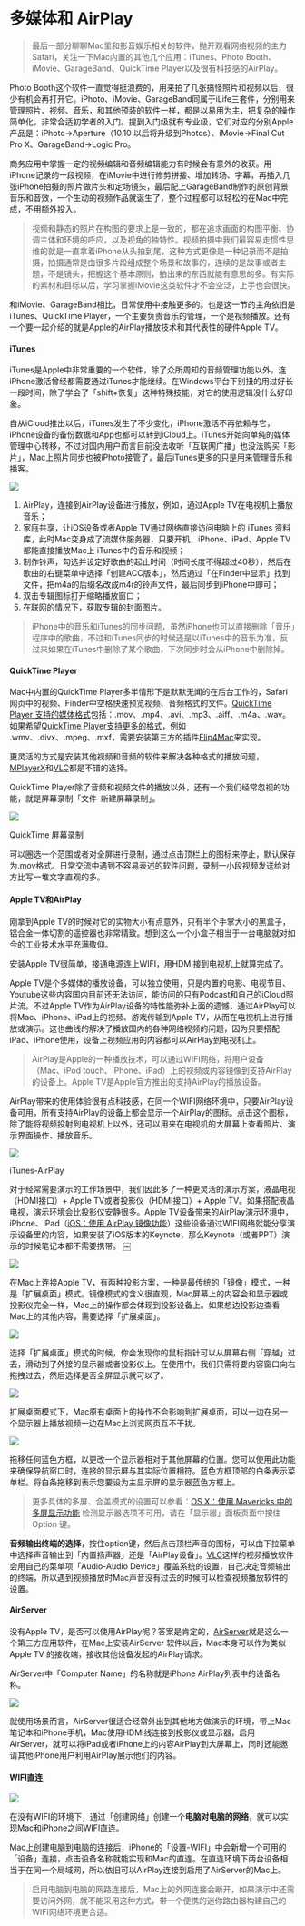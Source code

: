 # 多媒体和 AirPlay

>最后一部分聊聊Mac里和影音娱乐相关的软件，抛开观看网络视频的主力Safari，关注一下Mac内置的其他几个应用：iTunes、Photo Booth、iMovie、GarageBand、QuickTime Player以及很有科技感的AirPlay。

Photo Booth这个软件一直觉得挺浪费的，用来拍了几张搞怪照片和视频以后，很少有机会再打开它。iPhoto、iMovie、GarageBand同属于iLife三套件，分别用来管理照片、视频、音乐，和其他预装的软件一样，都是以易用为主，把复杂的操作简单化，非常合适初学者的入门。提到入门级就有专业级，它们对应的分别Apple产品是：iPhoto→Aperture（10.10 以后将升级到Photos）、iMovie→Final Cut Pro X、GarageBand→Logic Pro。

商务应用中掌握一定的视频编辑和音频编辑能力有时候会有意外的收获。用iPhone记录的一段视频，在iMovie中进行修剪拼接、增加转场、字幕，再插入几张iPhone拍摄的照片做片头和定场镜头，最后配上GarageBand制作的原创背景音乐和音效，一个生动的视频作品就诞生了，整个过程都可以轻松的在Mac中完成，不用额外投入。

> 视频和静态的照片在构图的要求上是一致的，都在追求画面的构图平衡、协调主体和环境的呼应，以及视角的独特性。视频拍摄中我们最容易走惯性思维的就是一直拿着iPhone从头拍到尾，这种方式更像是一种记录而不是拍摄，拍摄通常是由很多片段组成整个场景和故事的，连续的是故事或者主题，不是镜头，把握这个基本原则，拍出来的东西就能有意思的多。有实际的素材和目标以后，学习掌握iMovie这类软件才不会空泛，上手也会很快。

和iMovie、GarageBand相比，日常使用中接触更多的。也是这一节的主角依旧是iTunes、QuickTime Player，一个主要负责音乐的管理，一个是视频播放。还有一个要一起介绍的就是Apple的AirPlay播放技术和其代表性的硬件Apple TV。

#### iTunes

iTunes是Apple中非常重要的一个软件，除了众所周知的音频管理功能以外，连iPhone激活曾经都需要通过iTunes才能继续。在Windows平台下别扭的用过好长一段时间，除了学会了「shift+恢复」这种特殊技能，对它的使用逻辑没什么好印象。

自从iCloud推出以后，iTunes发生了不少变化，iPhone激活不再依赖与它，iPhone设备的备份数据和App也都可以转到iCloud上。iTunes开始向单纯的媒体管理中心转移，不过对国内用户而言目前没法收听「互联网广播」也没法购买「影片」，Mac上照片同步也被iPhoto接管了，最后iTunes更多的只是用来管理音乐和播客。

![](http://7q5cfr.com1.z0.glb.clouddn.com/@/mrj6/01.png)


  1. AirPlay，连接到AirPlay设备进行播放，例如，通过Apple TV在电视机上播放音乐；
  2. 家庭共享，让iOS设备或者Apple TV通过网络直接访问电脑上的 iTunes 资料库，此时Mac变身成了流媒体服务器，只要开机，iPhone、iPad、Apple TV都能直接播放Mac上 iTunes中的音乐和视频；
  3. 制作铃声，勾选并设定好歌曲的起止时间（时间长度不得超过40秒），然后在歌曲的右键菜单中选择「创建ACC版本」，然后通过「在Finder中显示」找到文件，把m4a的后缀名改成m4r的铃声文件，最后同步到iPhone中即可；
  4. 双击专辑图标打开缩略播放窗口；
  5. 在联网的情况下，获取专辑的封面图片。

> iPhone中的音乐和iTunes的同步问题，虽然iPhone也可以直接删除「音乐」程序中的歌曲，不过和iTunes同步的时候还是以iTunes中的音乐为准，反过来如果在iTunes中删除了某个歌曲，下次同步时会从iPhone中删除掉。

#### QuickTime Player

Mac中内置的QuickTime Player多半情形下是默默无闻的在后台工作的，Safari网页中的视频、Finder中空格快速预览视频、音频格式的文件。[QuickTime Player 支持的媒体格式](http://support.apple.com/kb/HT3775?viewlocale=zh_CN)包括：.mov、.mp4、.avi、.mp3、.aiff、.m4a、.wav。如果希望[QuickTime Player支持更多的格式](http://support.apple.com/kb/HT3526?viewlocale=zh_CN)，例如 .wmv、.divx、.mpeg、.mxf，需要安装第三方的插件[Flip4Mac](http://www.telestream.net/flip4mac/overview.htm)来实现。

更灵活的方式是安装其他视频和音频的软件来解决各种格式的播放问题，[MPlayerX](http://mplayerx.org/)和[VLC](http://www.videolan.org/)都是不错的选择。

QuickTime Player除了音频和视频文件的播放以外，还有一个我们经常忽视的功能，就是屏幕录制「文件-新建屏幕录制」。

![](http://7q5cfr.com1.z0.glb.clouddn.com/@/mrj6/02.png)

QuickTime 屏幕录制

可以圈选一个范围或者对全屏进行录制，通过点击顶栏上的图标来停止，默认保存为.mov格式。日常交流中遇到不容易表述的软件问题，录制一小段视频发送给对方比写一堆文字直观的多。

#### Apple TV和AirPlay

刚拿到Apple TV的时候对它的实物大小有点意外，只有半个手掌大小的黑盒子，铝合金一体切割的遥控器也非常精致。想到这么一个小盒子相当于一台电脑就对如今的工业技术水平充满敬仰。

安装Apple TV很简单，接通电源连上WIFI，用HDMI接到电视机上就算完成了。

Apple TV是个多媒体的播放设备，可以独立使用，只是内置的电影、电视节目、Youtube这些内容国内目前还无法访问，能访问的只有Podcast和自己的iCloud照片流。不过Apple TV作为AirPlay设备的特性能弥补上面的遗憾，通过AirPlay可以将Mac、iPhone、iPad上的视频、游戏传输到Apple TV，从而在电视机上进行播放或演示。这也曲线的解决了播放国内的各种网络视频的问题，因为只要搭配iPad、iPhone使用，设备上视频应用的内容都可以AirPlay到电视机上。

> AirPlay是Apple的一种播放技术，可以通过WIFI网络，将用户设备（Mac、iPod touch、iPhone、iPad）上的视频或内容镜像到支持AirPlay的设备上。Apple TV是Apple官方推出的支持AirPlay的播放设备。

AirPlay带来的使用体验很有点科技感，在同一个WIFI网络环境中，只要AirPlay设备可用，所有支持AirPlay的设备上都会显示一个AirPlay的图标。点击这个图标，除了能将视频投射到电视机上以外，还可以用来在电视机的大屏幕上查看照片、演示界面操作、播放音乐。

![](http://7q5cfr.com1.z0.glb.clouddn.com/@/mrj6/03.png)


iTunes-AirPlay

对于经常需要演示的工作场景中，我们因此多了一种更灵活的演示方案，液晶电视（HDMI接口）+ Apple TV或者投影仪（HDMI接口）+ Apple TV。如果搭配液晶电视，演示环境会比投影仪安静很多。Apple TV设备带来的AirPlay演示环境中，iPhone、iPad（[iOS：使用 AirPlay 镜像功能](http://support.apple.com/kb/HT5209?viewlocale=zh_CN)）这些设备通过WIFI网络就能分享演示设备里的内容，如果安装了iOS版本的Keynote，那么Keynote（或者PPT）演示的时候笔记本都不需要携带。
￼

![](http://7q5cfr.com1.z0.glb.clouddn.com/@/mrj6/04.png)


在Mac上连接Apple TV，有两种投影方案，一种是最传统的「镜像」模式，一种是「扩展桌面」模式。镜像模式的含义很直观，Mac屏幕上的内容会和显示器或投影仪完全一样，Mac上的操作都会体现到投影设备上。如果想边投影边查看Mac上的其他内容，需要选择「扩展桌面」。

![](http://7q5cfr.com1.z0.glb.clouddn.com/@/mrj6/05.png)

选择「扩展桌面」模式的时候，你会发现你的鼠标指针可以从屏幕右侧「穿越」过去，滑动到了外接的显示器或者投影仪上。在使用中，我们只需将要内容窗口向右拖拽过去，然后选择是否全屏显示就可以了。

![](http://7q5cfr.com1.z0.glb.clouddn.com/@/mrj6/06.png)

扩展桌面模式下，Mac原有桌面上的操作不会影响到扩展桌面，可以一边在另一个显示器上播放视频一边在Mac上浏览网页互不干扰。

![](http://7q5cfr.com1.z0.glb.clouddn.com/@/mrj6/07.png)

拖移任何蓝色方框，以更改一个显示器相对于其他屏幕的位置。您可以使用此功能来确保导航窗口时，连接的显示屏与其实际位置相符。蓝色方框顶部的白条表示菜单栏。将白条拖移到表示您要设为主显示屏的显示器蓝色方框上。

> 更多具体的多屏、合盖模式的设置可以参看：[OS X：使用 Mavericks 中的多屏显示功能](http://support.apple.com/kb/HT5891?viewlocale=zh_CN)
检测显示器选项不可用，请在「显示器」面板页面中按住 Option 键。

**音频输出终端的选择**，按住option键，然后点击顶栏声音的图标，可以由下拉菜单中选择声音输出到「内置扬声器」还是「AirPlay设备」。[VLC](http://www.videolan.org/)这样的视频播放软件会用自己的菜单项「Audio-Audio Device」覆盖系统的设置，自己决定音频输出的终端，所以遇到视频播放时Mac声音没有过去的时候可以检查视频播放软件的设置。

#### AirServer

没有Apple TV，是否可以使用AirPlay呢？答案是肯定的，[AirServer](http://www.airserver.com/)就是这么一个第三方应用软件，在Mac上安装AirServer 软件以后，Mac本身可以作为类似Apple TV 的接收端，接收其他设备发起的AirPlay请求。

AirServer中「Computer Name」的名称就是iPhone AirPlay列表中的设备名称。

![](http://7q5cfr.com1.z0.glb.clouddn.com/@/mrj6/08.png)

就使用场景而言，AirServer很适合经常外出到其他地方做演示的环境，带上Mac笔记本和iPhone手机，Mac使用HDMI线连接到投影仪或显示器，启用AirServer，就可以将iPad或者iPhone上的内容AirPlay到大屏幕上，同时还能邀请其他iPhone用户利用AirPlay展示他们的内容。

#### WIFI直连

![](http://7q5cfr.com1.z0.glb.clouddn.com/@/mrj6/09.png)

在没有WIFI的环境下，通过「创建网络」创建一个**电脑对电脑的网络**，就可以实现Mac和iPhone之间WIFI直连。

Mac上创建电脑到电脑的连接后，iPhone的「设置-WIFI」中会新增一个可用的「设备」连接，点击设备名称就能实现和Mac的直连。在直连环境下两台设备相当于在同一个局域网，所以依旧可以AirPlay连接到启用了AirServer的Mac上。

> 启用电脑到电脑的网路连接后，Mac上的外网连接会断开，如果演示中还需要访问外网，就不能采用这种方式，带一个便携的迷你路由器构建自己的WIFI网络环境更合适。

